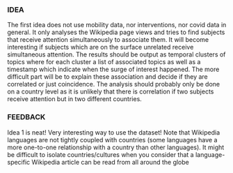 ### IDEA

The first idea does not use mobility data, nor interventions, nor covid data in general. It only analyses the Wikipedia page views and tries to find subjects that receive attention simultaneously to associate them. It will become interesting if subjects which are on the surface unrelated receive simultaneous attention. The results should be output as temporal clusters of topics where for each cluster a list of associated topics as well as a timestamp which indicate when the surge of interest happened. The more difficult part will be to explain these association and decide if they are correlated or just coincidence. The analysis should probably only be done on a country level as it is unlikely that there is correlation if two subjects receive attention but in two different countries.

### FEEDBACK

Idea 1 is neat! Very interesting way to use the dataset! Note that Wikipedia languages are not tightly coupled with countries (some languages have a more one-to-one relationship with a country than other languages). It might be difficult to isolate countries/cultures when you consider that a language-specific Wikipedia article can be read from all around the globe

